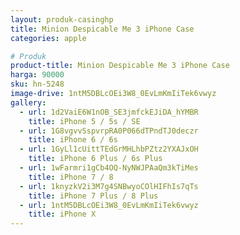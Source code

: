 ```yaml
---
layout: produk-casinghp
title: Minion Despicable Me 3 iPhone Case
categories: apple

# Produk
product-title: Minion Despicable Me 3 iPhone Case
harga: 90000
sku: hn-5248
image-drive: 1ntM5DBLcOEi3W8_0EvLmKmIiTek6vwyz
gallery:
  - url: 1d2VaiE6W1nOB_SE3jmfckEJiDA_hYMBR
    title: iPhone 5 / 5s / SE
  - url: 1G8vgvvSspvrpRA0P066dTPndTJ0deczr
    title: iPhone 6 / 6s
  - url: 1GyLl1cUittTEdGrMHLhbPZtz2YXAJxOH
    title: iPhone 6 Plus / 6s Plus
  - url: 1wFarmri1gCb4OQ-NyNWJPAaQm3kTiMes
    title: iPhone 7 / 8
  - url: 1knyzkV2i3M7g4SNBwyoCOlHIFhIs7qTs
    title: iPhone 7 Plus / 8 Plus
  - url: 1ntM5DBLcOEi3W8_0EvLmKmIiTek6vwyz
    title: iPhone X
---
```

